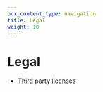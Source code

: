 ```yaml
---
pcx_content_type: navigation
title: Legal
weight: 10
---
```


# Legal

* [Third party licenses](/magic-wan/legal/3rdparty/)
